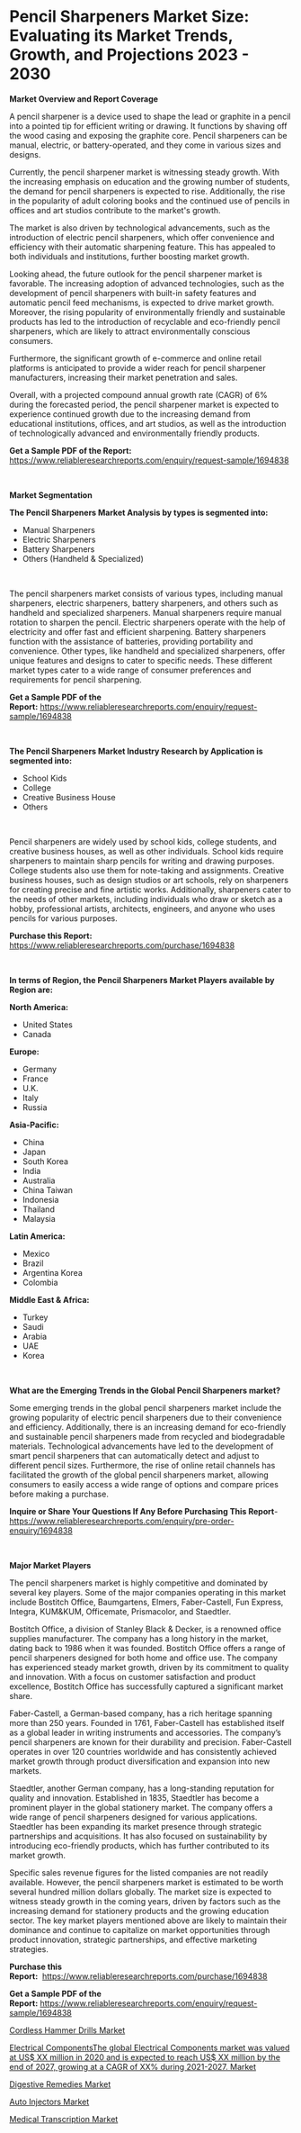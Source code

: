 <p><h1>Pencil Sharpeners Market Size: Evaluating its Market Trends, Growth, and Projections 2023 - 2030</h1></p><p><strong>Market Overview and Report Coverage</strong></p>
<p><p>A pencil sharpener is a device used to shape the lead or graphite in a pencil into a pointed tip for efficient writing or drawing. It functions by shaving off the wood casing and exposing the graphite core. Pencil sharpeners can be manual, electric, or battery-operated, and they come in various sizes and designs.</p><p>Currently, the pencil sharpener market is witnessing steady growth. With the increasing emphasis on education and the growing number of students, the demand for pencil sharpeners is expected to rise. Additionally, the rise in the popularity of adult coloring books and the continued use of pencils in offices and art studios contribute to the market's growth.</p><p>The market is also driven by technological advancements, such as the introduction of electric pencil sharpeners, which offer convenience and efficiency with their automatic sharpening feature. This has appealed to both individuals and institutions, further boosting market growth.</p><p>Looking ahead, the future outlook for the pencil sharpener market is favorable. The increasing adoption of advanced technologies, such as the development of pencil sharpeners with built-in safety features and automatic pencil feed mechanisms, is expected to drive market growth. Moreover, the rising popularity of environmentally friendly and sustainable products has led to the introduction of recyclable and eco-friendly pencil sharpeners, which are likely to attract environmentally conscious consumers.</p><p>Furthermore, the significant growth of e-commerce and online retail platforms is anticipated to provide a wider reach for pencil sharpener manufacturers, increasing their market penetration and sales.</p><p>Overall, with a projected compound annual growth rate (CAGR) of 6% during the forecasted period, the pencil sharpener market is expected to experience continued growth due to the increasing demand from educational institutions, offices, and art studios, as well as the introduction of technologically advanced and environmentally friendly products.</p></p>
<p><strong>Get a Sample PDF of the Report:</strong> <a href="https://www.reliableresearchreports.com/enquiry/request-sample/1694838">https://www.reliableresearchreports.com/enquiry/request-sample/1694838</a></p>
<p>&nbsp;</p>
<p><strong>Market Segmentation</strong></p>
<p><strong>The Pencil Sharpeners Market Analysis by types is segmented into:</strong></p>
<p><ul><li>Manual Sharpeners</li><li>Electric Sharpeners</li><li>Battery Sharpeners</li><li>Others (Handheld & Specialized)</li></ul></p>
<p>&nbsp;</p>
<p><p>The pencil sharpeners market consists of various types, including manual sharpeners, electric sharpeners, battery sharpeners, and others such as handheld and specialized sharpeners. Manual sharpeners require manual rotation to sharpen the pencil. Electric sharpeners operate with the help of electricity and offer fast and efficient sharpening. Battery sharpeners function with the assistance of batteries, providing portability and convenience. Other types, like handheld and specialized sharpeners, offer unique features and designs to cater to specific needs. These different market types cater to a wide range of consumer preferences and requirements for pencil sharpening.</p></p>
<p><strong>Get a Sample PDF of the Report:</strong>&nbsp;<a href="https://www.reliableresearchreports.com/enquiry/request-sample/1694838">https://www.reliableresearchreports.com/enquiry/request-sample/1694838</a></p>
<p>&nbsp;</p>
<p><strong>The Pencil Sharpeners Market Industry Research by Application is segmented into:</strong></p>
<p><ul><li>School Kids</li><li>College</li><li>Creative Business House</li><li>Others</li></ul></p>
<p>&nbsp;</p>
<p><p>Pencil sharpeners are widely used by school kids, college students, and creative business houses, as well as other individuals. School kids require sharpeners to maintain sharp pencils for writing and drawing purposes. College students also use them for note-taking and assignments. Creative business houses, such as design studios or art schools, rely on sharpeners for creating precise and fine artistic works. Additionally, sharpeners cater to the needs of other markets, including individuals who draw or sketch as a hobby, professional artists, architects, engineers, and anyone who uses pencils for various purposes.</p></p>
<p><strong>Purchase this Report:</strong>&nbsp; <a href="https://www.reliableresearchreports.com/purchase/1694838">https://www.reliableresearchreports.com/purchase/1694838</a></p>
<p>&nbsp;</p>
<p><strong>In terms of Region, the Pencil Sharpeners Market Players available by Region are:</strong></p>
<p>
    <p> <strong> North America: </strong>
        <ul>
            <li>United States</li>
            <li>Canada</li>
        </ul>
        </p> 
    <p> <strong> Europe: </strong>
        <ul>
            <li>Germany</li>
            <li>France</li>
            <li>U.K.</li>
            <li>Italy</li>
            <li>Russia</li>
        </ul>
        </p> 
    <p> <strong> Asia-Pacific: </strong>
        <ul>
            <li>China</li>
            <li>Japan</li>
            <li>South Korea</li>
            <li>India</li>
            <li>Australia</li>
            <li>China Taiwan</li>
            <li>Indonesia</li>
            <li>Thailand</li>
            <li>Malaysia</li>
        </ul>
        </p> 
    <p> <strong> Latin America: </strong>
        <ul>
            <li>Mexico</li>
            <li>Brazil</li>
            <li>Argentina Korea</li>
            <li>Colombia</li>
        </ul>
        </p> 
    <p> <strong> Middle East & Africa: </strong>
        <ul>
            <li>Turkey</li>
            <li>Saudi</li>
            <li>Arabia</li>
            <li>UAE</li>
            <li>Korea</li>
        </ul>
    </p>
    </p>
<p>&nbsp;</p>
<p><strong>What are the Emerging Trends in the Global Pencil Sharpeners market?</strong></p>
<p><p>Some emerging trends in the global pencil sharpeners market include the growing popularity of electric pencil sharpeners due to their convenience and efficiency. Additionally, there is an increasing demand for eco-friendly and sustainable pencil sharpeners made from recycled and biodegradable materials. Technological advancements have led to the development of smart pencil sharpeners that can automatically detect and adjust to different pencil sizes. Furthermore, the rise of online retail channels has facilitated the growth of the global pencil sharpeners market, allowing consumers to easily access a wide range of options and compare prices before making a purchase.</p></p>
<p><strong>Inquire or Share Your Questions If Any Before Purchasing This Report</strong>- <a href="https://www.reliableresearchreports.com/enquiry/pre-order-enquiry/1694838">https://www.reliableresearchreports.com/enquiry/pre-order-enquiry/1694838</a></p>
<p>&nbsp;</p>
<p><strong>Major Market Players</strong></p>
<p><p>The pencil sharpeners market is highly competitive and dominated by several key players. Some of the major companies operating in this market include Bostitch Office, Baumgartens, Elmers, Faber-Castell, Fun Express, Integra, KUM&KUM, Officemate, Prismacolor, and Staedtler. </p><p>Bostitch Office, a division of Stanley Black & Decker, is a renowned office supplies manufacturer. The company has a long history in the market, dating back to 1986 when it was founded. Bostitch Office offers a range of pencil sharpeners designed for both home and office use. The company has experienced steady market growth, driven by its commitment to quality and innovation. With a focus on customer satisfaction and product excellence, Bostitch Office has successfully captured a significant market share.</p><p>Faber-Castell, a German-based company, has a rich heritage spanning more than 250 years. Founded in 1761, Faber-Castell has established itself as a global leader in writing instruments and accessories. The company’s pencil sharpeners are known for their durability and precision. Faber-Castell operates in over 120 countries worldwide and has consistently achieved market growth through product diversification and expansion into new markets.</p><p>Staedtler, another German company, has a long-standing reputation for quality and innovation. Established in 1835, Staedtler has become a prominent player in the global stationery market. The company offers a wide range of pencil sharpeners designed for various applications. Staedtler has been expanding its market presence through strategic partnerships and acquisitions. It has also focused on sustainability by introducing eco-friendly products, which has further contributed to its market growth.</p><p>Specific sales revenue figures for the listed companies are not readily available. However, the pencil sharpeners market is estimated to be worth several hundred million dollars globally. The market size is expected to witness steady growth in the coming years, driven by factors such as the increasing demand for stationery products and the growing education sector. The key market players mentioned above are likely to maintain their dominance and continue to capitalize on market opportunities through product innovation, strategic partnerships, and effective marketing strategies.</p></p>
<p><strong>Purchase this Report:</strong>&nbsp;&nbsp;<a href="https://www.reliableresearchreports.com/purchase/1694838">https://www.reliableresearchreports.com/purchase/1694838</a></p>
<p></p>
<p><strong>Get a Sample PDF of the Report:</strong>&nbsp;<a href="https://www.reliableresearchreports.com/enquiry/request-sample/1694838">https://www.reliableresearchreports.com/enquiry/request-sample/1694838</a></p>
<p><p><a href="https://github.com/PeterParrish5/Market-Research-Report-List-1/blob/main/cordless-hammer-drills-market.md">Cordless Hammer Drills Market</a></p><p><a href="https://medium.com/@rahulv.reportprime/electrical-componentsthe-global-electrical-components-market-was-valued-at-us-xx-million-in-2020-8cc1e93dd8b1">Electrical ComponentsThe global Electrical Components market was valued at US$ XX million in 2020 and is expected to reach US$ XX million by the end of 2027, growing at a CAGR of XX% during 2021-2027. Market</a></p><p><a href="https://www.linkedin.com/pulse/digestive-remedies-market-size-share-amp-trends-analysis-wfube/">Digestive Remedies Market</a></p><p><a href="https://github.com/CliffMedina6/Market-Research-Report-List-1/blob/main/auto-injectors-market.md">Auto Injectors Market</a></p><p><a href="https://www.linkedin.com/pulse/medical-transcription-market-size-2023-2030-global-industrial-vegse/">Medical Transcription Market</a></p></p>